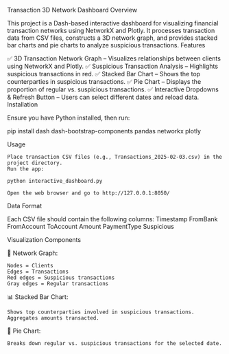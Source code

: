 Transaction 3D Network Dashboard
Overview

This project is a Dash-based interactive dashboard for visualizing financial transaction networks using NetworkX and Plotly. It processes transaction data from CSV files, constructs a 3D network graph, and provides stacked bar charts and pie charts to analyze suspicious transactions.
Features

✅ 3D Transaction Network Graph – Visualizes relationships between clients using NetworkX and Plotly.
✅ Suspicious Transaction Analysis – Highlights suspicious transactions in red.
✅ Stacked Bar Chart – Shows the top counterparties in suspicious transactions.
✅ Pie Chart – Displays the proportion of regular vs. suspicious transactions.
✅ Interactive Dropdowns & Refresh Button – Users can select different dates and reload data.
Installation

Ensure you have Python installed, then run:

pip install dash dash-bootstrap-components pandas networkx plotly

Usage

    Place transaction CSV files (e.g., Transactions_2025-02-03.csv) in the project directory.
    Run the app:

    python interactive_dashboard.py

    Open the web browser and go to http://127.0.0.1:8050/

Data Format

Each CSV file should contain the following columns:
Timestamp	FromBank	FromAccount	ToAccount	Amount	PaymentType	Suspicious

Visualization Components

📌 Network Graph:

    Nodes = Clients
    Edges = Transactions
    Red edges = Suspicious transactions
    Gray edges = Regular transactions

📊 Stacked Bar Chart:

    Shows top counterparties involved in suspicious transactions.
    Aggregates amounts transacted.

🥧 Pie Chart:

    Breaks down regular vs. suspicious transactions for the selected date.


